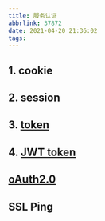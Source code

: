 ```yaml
---
title: 服务认证
abbrlink: 37872
date: 2021-04-20 21:36:02
tags:
---
```


## 1. cookie

## 2. session

## 3. [token](https://www.cnblogs.com/loveer/p/11429034.html)

## 4. [JWT token](https://blog.csdn.net/sinat_35322593/article/details/88637897)

## [oAuth2.0](https://www.ruanyifeng.com/blog/2019/04/oauth-grant-types.html)

## SSL Ping
